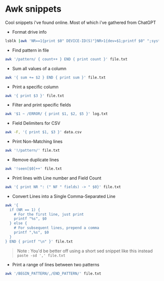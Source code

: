 
# Awk snippets 

Cool snippets i've found online. Most of which i've gathered from ChatGPT 


* Format drive info 

```bash
lsblk |awk 'NR==1{print $0" DEVICE-ID(S)"}NR>1{dev=$1;printf $0" ";system("find /dev/disk/by-id -lname \"*"dev"\" -printf \" %p\"");print "";}'|grep -v -E 'part|lvm'
```

* Find pattern in file 

```bash
awk '/pattern/ { count++ } END { print count }' file.txt
```

* Sum all values of a column 

```bash
awk '{ sum += $2 } END { print sum }' file.txt
``` 

* Print a specific column 

```bash
awk '{ print $3 }' file.txt
```

* Filter and print specific fields 

```bash
awk '$1 ~ /ERROR/ { print $1, $2, $5 }' log.txt
```

* Field Delimiters for CSV 

```bash
awk -F, '{ print $1, $3 }' data.csv
```

* Print Non-Matching lines 

```bash
awk '!/pattern/' file.txt 
```

* Remove duplicate lines 

```bash
awk '!seen[$0]++' file.txt 
```

* Print lines with Line number and Field Count 

```bash
awk '{ print NR ": (" NF " fields) -> " $0}' file.txt 
```

* Convert Lines into a Single Comma-Separated Line 

```bash
awk '{ 
  if (NR == 1) {
    # For the first line, just print
    printf "%s", $0
  } else {
    # For subsequent lines, prepend a comma
    printf ",%s", $0
  }
} END { printf "\n" }' file.txt

```

> Note : You'd be better off using a short sed snippet like this instead 
> `paste -sd ',' file.txt`


* Print a range of lines between two patterns 

```bash
awk '/BEGIN_PATTERN/,/END_PATTERN/' file.txt 
```

```bash
```
